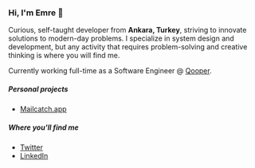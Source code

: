 ### Hi, I'm Emre 👋

Curious, self-taught developer from **Ankara, Turkey**, striving to innovate
solutions to modern-day problems. I specialize in system design and development,
but any activity that requires problem-solving and creative thinking is where
you will find me.

Currently working full-time as a Software Engineer @ <a
href="https://qooper.io/">Qooper</a>.

##### Personal projects

- <a href="https://mailcatch.app">Mailcatch.app</a>

##### Where you'll find me

- <a href="https://www.twitter.com/edeger_/">Twitter</a>
- <a href="https://www.linkedin.com/in/emredeger/">LinkedIn</a>
